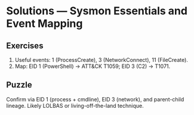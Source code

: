 # Solutions — Sysmon Essentials and Event Mapping

## Exercises

1. Useful events: 1 (ProcessCreate), 3 (NetworkConnect), 11 (FileCreate).
2. Map: EID 1 (PowerShell) -> ATT&CK T1059; EID 3 (C2) -> T1071.

## Puzzle

Confirm via EID 1 (process + cmdline), EID 3 (network), and parent-child lineage. Likely LOLBAS or living-off-the-land technique.

